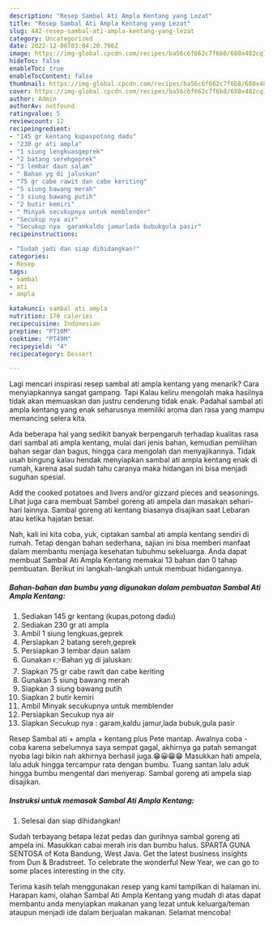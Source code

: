 ```yaml
---
description: "Resep Sambal Ati Ampla Kentang yang Lezat"
title: "Resep Sambal Ati Ampla Kentang yang Lezat"
slug: 442-resep-sambal-ati-ampla-kentang-yang-lezat
category: Uncategorized
date: 2022-12-06T03:04:20.706Z
image: https://img-global.cpcdn.com/recipes/ba56c6f662c7f6b8/680x482cq70/sambal-ati-ampla-kentang-foto-resep-utama.jpg
hideToc: false
enableToc: true
enableTocContent: false
thumbnail: https://img-global.cpcdn.com/recipes/ba56c6f662c7f6b8/680x482cq70/sambal-ati-ampla-kentang-foto-resep-utama.jpg
cover: https://img-global.cpcdn.com/recipes/ba56c6f662c7f6b8/680x482cq70/sambal-ati-ampla-kentang-foto-resep-utama.jpg
author: Admin
authorAv: notfound
ratingvalue: 5
reviewcount: 12
recipeingredient:
- "145 gr kentang kupaspotong dadu"
- "230 gr ati ampla"
- "1 siung lengkuasgeprek"
- "2 batang serehgeprek"
- "3 lembar daun salam"
- " Bahan yg di jaluskan"
- "75 gr cabe rawit dan cabe keriting"
- "5 siung bawang merah"
- "3 siung bawang putih"
- "2 butir kemiri"
- " Minyak secukupnya untuk memblender"
- "Secukup nya air"
- "Secukup nya  garamkaldu jamurlada bubukgula pasir"
recipeinstructions:

- "Sudah jadi dan siap dihidangkan!"
categories:
- Resep
tags:
- sambal
- ati
- ampla

katakunci: sambal ati ampla 
nutrition: 170 calories
recipecuisine: Indonesian
preptime: "PT10M"
cooktime: "PT49M"
recipeyield: "4"
recipecategory: Dessert

---
```



Lagi mencari inspirasi resep sambal ati ampla kentang yang menarik? Cara menyiapkannya sangat gampang. Tapi Kalau keliru mengolah maka hasilnya tidak akan memuaskan dan justru cenderung tidak enak. Padahal sambal ati ampla kentang yang enak seharusnya memiliki aroma dan rasa yang mampu memancing selera kita.


Ada beberapa hal yang sedikit banyak berpengaruh terhadap kualitas rasa dari sambal ati ampla kentang, mulai dari jenis bahan, kemudian pemilihan bahan segar dan bagus, hingga cara mengolah dan menyajikannya. Tidak usah bingung kalau hendak menyiapkan sambal ati ampla kentang enak di rumah, karena asal sudah tahu caranya maka hidangan ini bisa menjadi suguhan spesial.

Add the cooked potatoes and livers and/or gizzard pieces and seasonings. Lihat juga cara membuat Sambel goreng ati ampela dan masakan sehari-hari lainnya. Sambal goreng ati kentang biasanya disajikan saat Lebaran atau ketika hajatan besar.


Nah, kali ini kita coba, yuk, ciptakan sambal ati ampla kentang sendiri di rumah. Tetap dengan bahan sederhana, sajian ini bisa memberi manfaat dalam membantu menjaga kesehatan tubuhmu sekeluarga. Anda dapat membuat Sambal Ati Ampla Kentang memakai 13 bahan dan 0 tahap pembuatan. Berikut ini langkah-langkah untuk membuat hidangannya.

<!--inarticleads1-->

##### Bahan-bahan dan bumbu yang digunakan dalam pembuatan Sambal Ati Ampla Kentang:

1. Sediakan 145 gr kentang (kupas,potong dadu)
1. Sediakan 230 gr ati ampla
1. Ambil 1 siung lengkuas,geprek
1. Persiapkan 2 batang sereh,geprek
1. Persiapkan 3 lembar daun salam
1. Gunakan  👉Bahan yg di jaluskan:
1. Siapkan 75 gr cabe rawit dan cabe keriting
1. Gunakan 5 siung bawang merah
1. Siapkan 3 siung bawang putih
1. Siapkan 2 butir kemiri
1. Ambil  Minyak secukupnya untuk memblender
1. Persiapkan Secukup nya air
1. Siapkan Secukup nya : garam,kaldu jamur,lada bubuk,gula pasir


Resep Sambal ati + ampla + kentang plus Pete mantap. Awalnya coba - coba karena sebelumnya saya sempat gagal, akhirnya ga patah semangat nyoba lagi bikin nah akhirnya berhasil juga.😁😀😁😁 Masukkan hati ampela, lalu aduk hingga tercampur rata dengan bumbu. Tuang santan lalu aduk hingga bumbu mengental dan menyerap. Sambal goreng ati ampela siap disajikan. 

<!--inarticleads2-->

##### Instruksi untuk memasak Sambal Ati Ampla Kentang:


1. Selesai dan siap dihidangkan!

Sudah terbayang betapa lezat pedas dan gurihnya sambal goreng ati ampela ini. Masukkan cabai merah iris dan bumbu halus. SPARTA GUNA SENTOSA of Kota Bandung, West Java. Get the latest business insights from Dun &amp; Bradstreet. To celebrate the wonderful New Year, we can go to some places interesting in the city. 

Terima kasih telah menggunakan resep yang kami tampilkan di halaman ini. Harapan kami, olahan Sambal Ati Ampla Kentang yang mudah di atas dapat membantu anda menyiapkan makanan yang lezat untuk keluarga/teman ataupun menjadi ide dalam berjualan makanan. Selamat mencoba!

